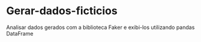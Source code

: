 # Gerar-dados-ficticios
Analisar dados gerados com a biblioteca Faker e exibi-los utilizando pandas DataFrame
